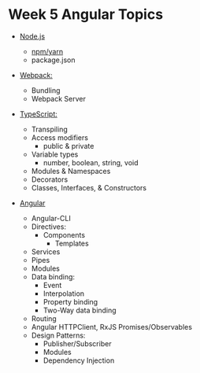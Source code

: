 # Week 5 Angular Topics

- [Node.js](https://nodejs.org/en/)
  - [npm/yarn](https://www.npmjs.com/)
  - package.json

- [Webpack:](https://webpack.js.org/)
  - Bundling
  - Webpack Server
  
- [TypeScript:](https://www.typescriptlang.org/docs/home.html)
  - Transpiling
  - Access modifiers
    - public & private
  - Variable types
    - number, boolean, string, void
  - Modules & Namespaces
  - Decorators
  - Classes, Interfaces, & Constructors

- [Angular](https://angular.io/docs)
  - Angular-CLI
  - Directives:
    - Components
      - Templates
  - Services
  - Pipes
  - Modules
  - Data binding:
    - Event
    - Interpolation
    - Property binding
    - Two-Way data binding
  - Routing
  - Angular HTTPClient, RxJS Promises/Observables
  - Design Patterns:
    - Publisher/Subscriber
    - Modules
    - Dependency Injection
